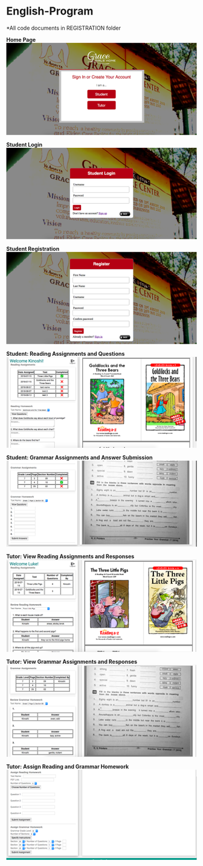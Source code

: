 # English-Program
*All code documents in REGISTRATION folder

<b>Home Page<b><br>
![Home Page](/1138784898.png)

<b>Student Login<b><br>
![Student Login](/1138785681.png)

<b>Student Registration<b><br>
![Student Login](/1138786596.png)
  
<b>Student: Reading Assignments and Questions<b>
![Student: Reading Assignments and Questions](/1138787605.png)
  
 <b>Student: Grammar Assignments and Answer Submission<b>
![Student: Grammar Assignments and Answer Submission](/1138788083.png)
  
 <b>Tutor: View Reading Assignments and Responses<b>
![Tutor: View Reading Assignments and Responses](/1138788876.png)
  
 <b>Tutor: View Grammar Assignments and Responses<b>
![Tutor: View Grammar Assignments and Responses](/1138790131.png)
  
 <b>Tutor: Assign Reading and Grammar Homework<b>
![Tutor: Assign Reading and Grammar Homework](/1138790626.png)
